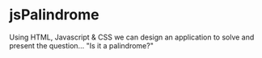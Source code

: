 # jsPalindrome
Using HTML, Javascript &amp; CSS we can design an application to solve and present the question... "Is it a palindrome?"
